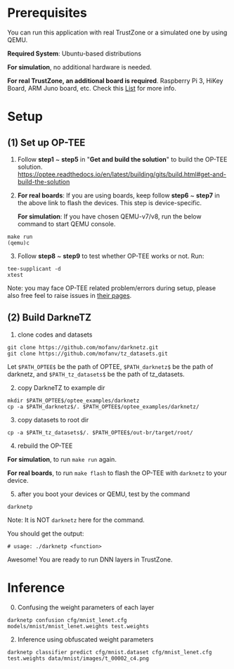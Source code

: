# Prerequisites
You can run this application with real TrustZone or a simulated one by using QEMU.

**Required System**: Ubuntu-based distributions

**For simulation**, no additional hardware is needed.

**For real TrustZone, an additional board is required**. Raspberry Pi 3, HiKey Board, ARM Juno board, etc. Check this [List](https://optee.readthedocs.io/en/latest/building/devices/index.html#device-specific) for more info.

# Setup
## (1) Set up OP-TEE
1) Follow **step1** ~ **step5** in "**Get and build the solution**" to build the OP-TEE solution.
https://optee.readthedocs.io/en/latest/building/gits/build.html#get-and-build-the-solution

2) **For real boards**: If you are using boards, keep follow **step6** ~ **step7** in the above link to flash the devices. This step is device-specific.

   **For simulation**: If you have chosen QEMU-v7/v8, run the below command to start QEMU console.
```
make run
(qemu)c
```

3) Follow **step8** ~ **step9** to test whether OP-TEE works or not. Run:
```
tee-supplicant -d
xtest
```

Note: you may face OP-TEE related problem/errors during setup, please also free feel to raise issues in [their pages](https://github.com/OP-TEE/optee_os).

## (2) Build DarkneTZ
1) clone codes and datasets
```
git clone https://github.com/mofanv/darknetz.git
git clone https://github.com/mofanv/tz_datasets.git
```
Let `$PATH_OPTEE$` be the path of OPTEE, `$PATH_darknetz$` be the path of darknetz, and `$PATH_tz_datasets$` be the path of tz_datasets.

2) copy DarkneTZ to example dir
```
mkdir $PATH_OPTEE$/optee_examples/darknetz
cp -a $PATH_darknetz$/. $PATH_OPTEE$/optee_examples/darknetz/
```

3) copy datasets to root dir
```
cp -a $PATH_tz_datasets$/. $PATH_OPTEE$/out-br/target/root/
```

4) rebuild the OP-TEE

**For simulation**, to run `make run` again.

**For real boards**, to run `make flash` to flash the OP-TEE with `darknetz` to your device.

5) after you boot your devices or QEMU, test by the command 
```
darknetp
```
Note: It is NOT `darknetz` here for the command.

You should get the output:
 ```
# usage: ./darknetp <function>
 ```
Awesome! You are ready to run DNN layers in TrustZone.

# Inference
0) Confusing the weight parameters of each layer
```
darknetp confusion cfg/mnist_lenet.cfg models/mnist/mnist_lenet.weights test.weights
```
2) Inference using obfuscated weight parameters
```
darknetp classifier predict cfg/mnist.dataset cfg/mnist_lenet.cfg test.weights data/mnist/images/t_00002_c4.png
```
